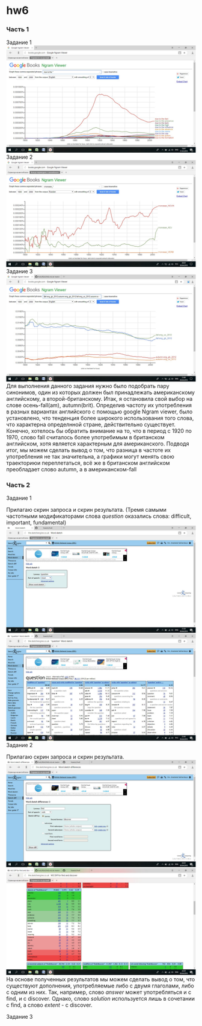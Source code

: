 # hw6
### Часть 1
Задание 1
![ ](https://github.com/Nassts/hw6/blob/master/due.jpg)
Задание 2
![ ](https://github.com/Nassts/hw6/blob/master/sptags.jpg)
Задание 3
![ ](https://github.com/Nassts/hw6/blob/master/gbus.jpg)
Для выполнения данного задания нужно было подобрать пару синонимов, один из которых должен был принадлежать американскому английскому, а второй-британскому. Итак, я остановила свой выбор на слове осень-fall(am), autumn(brit). Определив частоту их употребления в разных вариантах английского с помощью google Ngram viewer, было установлено, что тенденция более широкого использования того слова, что характерна определнной стране, действительно существует. Конечно, хотелось бы обратить внимание на то, что в период с 1920 по 1970, слово fall считалось более употребимым в британском английском, хотя является характерным для американского. Подводя итог, мы можем сделать вывод о том, что разница в частоте их употребления не так значительна, а графики могут менять свою траекториюи переплетаться, всё же в британском английском преобладает слово autumn, а в американском-fall
### Часть 2
Задание 1

Прилагаю скрин запроса и скрин результата. (Тремя самыми частотными модификаторами слова *question* оказались слова: difficult, important, fundamental)
![ ](https://github.com/Nassts/hw6/blob/master/sketchq1.jpg)
![ ](https://github.com/Nassts/hw6/blob/master/sketchq2.jpg)
Задание 2

Прилагаю скрин запроса и скрин результата.
![ ](https://github.com/Nassts/hw6/blob/master/diffv1.jpg)
![ ](https://github.com/Nassts/hw6/blob/master/diffv2.jpg)
На основе полученных результатов мы можем сделать вывод о том, что существуют дополнения, употребляемые либо с двумя глаголами, либо с одним из них. Так, например, слово *answer* может употребляться и с find, и с discover. Однако, слово *solution* используется лишь в сочетании с find, а слово *extent* - с discover.

Задание 3
